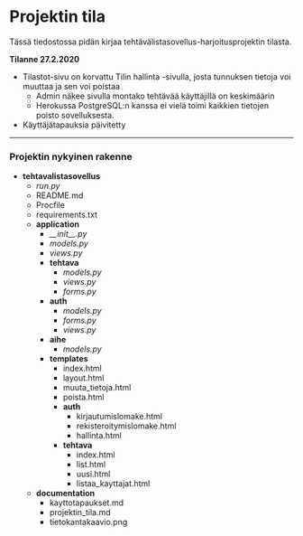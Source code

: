 # Projektin tila

Tässä tiedostossa pidän kirjaa tehtävälistasovellus-harjoitusprojektin tilasta.

**Tilanne 27.2.2020**

+ Tilastot-sivu on korvattu Tilin hallinta -sivulla, josta tunnuksen tietoja voi muuttaa ja sen voi poistaa
  + Admin näkee sivulla montako tehtävää käyttäjillä on keskimäärin
  + Herokussa PostgreSQL:n kanssa ei vielä toimi kaikkien tietojen poisto sovelluksesta.
+ Käyttäjätapauksia päivitetty

___

### Projektin nykyinen rakenne

+ **tehtavalistasovellus**
  + *run.py*
  + README.md
  + Procfile
  + requirements.txt
  + **application**
    + *\_\_init\_\_.py*
    + *models.py*
    + *views.py*
    + **tehtava**
      + *models.py*
      + *views.py*
      + *forms.py*
    + **auth**
      + *models.py*
      + *forms.py*
      + *views.py*
    + **aihe**
      + *models.py*
    + **templates**
      + index.html
      + layout.html
      + muuta_tietoja.html
      + poista.html
      + **auth**
        + kirjautumislomake.html
        + rekisteroitymislomake.html
        + hallinta.html
      + **tehtava**
        + index.html
        + list.html
        + uusi.html
        + listaa_kayttajat.html
  + **documentation**
    + kayttotapaukset.md
    + projektin_tila.md
    + tietokantakaavio.png


